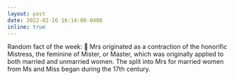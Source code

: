 ```yaml
---
layout: post
date: 2022-02-16 16:14:00-0400
inline: true
---
```


Random fact of the week: 💃 Mrs originated as a contraction of the honorific Mistress, the feminine of Mister, or Master, which was originally applied to both married and unmarried women. The split into Mrs for married women from Ms and Miss began during the 17th century.
